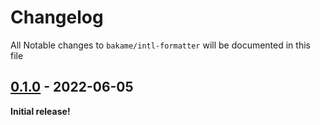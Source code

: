 # Changelog

All Notable changes to `bakame/intl-formatter` will be documented in this file

## [0.1.0] - 2022-06-05

**Initial release!**

[0.1.0]: https://github.com/bakame-php/intl-formatter/releases/tag/0.1.0
